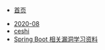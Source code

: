 <!-- docs/_sidebar.md -->

* [首页](/)


<!-- docs/_sidebar.md -->
* [2020-08](2020-08/ "The greatest guide in the world")
* [ceshi](ceshi/ "The greatest guide in the world")
* [Spring Boot 相关漏洞学习资料](Spring%20Boot%20相关漏洞学习资料/ "Spring Boot 相关漏洞学习资料，利用方法和技巧合集，黑盒安全评估 check list")
